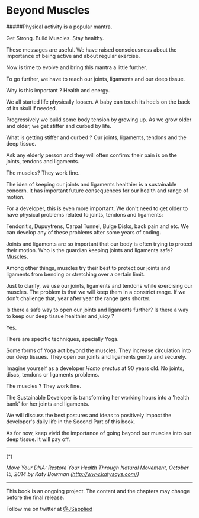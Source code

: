 # Beyond Muscles

#####Physical activity is a popular mantra. 

Get Strong. Build Muscles. Stay healthy. 

These messages are useful. We have raised consciousness about the  importance of being active and about regular exercise. 

Now is time to evolve and bring this mantra a little further.

To go further, we have to reach our joints, ligaments and our deep tissue.

Why is this important ? Health and energy. 

We all started life physically loosen. A baby can touch its heels on the back of its skull if needed.  

Progressively we build some body tension by growing up. As we grow older and older, we get stiffer and curbed by life. 

What is getting stiffer and curbed ? Our joints, ligaments, tendons and the deep tissue. 

Ask any elderly person and they will often confirm: their pain is on the joints, tendons and ligaments. 

The muscles? They work fine.

The idea of keeping our joints and ligaments healthier is a sustainable concern. It has important future consequences for our health and range of motion. 

For a developer, this is even more important. We don't need to get older to have physical problems related to joints, tendons and ligaments: 

Tendonitis, Dupuytrens, Carpal Tunnel, Bulge Disks, back pain and etc.  We can develop any of these problems after some years of coding.  

Joints and ligaments are so important that our body is often trying to protect their motion. Who is the guardian keeping joints and ligaments safe? Muscles.

Among other things, muscles try their best to protect our joints and ligaments from bending or stretching over a certain limit. 

Just to clarify, we use our joints, ligaments and tendons while exercising our muscles. The problem is that we will keep them in a constrict range. If we don't challenge that, year after year the range gets shorter.  

Is there a safe way to open our joints and ligaments further? Is there a way to keep our deep tissue healthier and juicy ? 

Yes.  

There are specific techniques, specially Yoga. 

Some forms of Yoga act beyond the muscles. They increase circulation into our deep tissues. They open our joints and ligaments gently and securely. 

Imagine yourself as a developer *Homo erectus* at 90 years old. No joints, discs, tendons or ligaments problems. 

The muscles ? They work fine. 

The Sustainable Developer is transforming her working hours into a 'health bank' for her joints and ligaments. 

We will discuss the best postures and ideas to positively impact the developer's daily life in the Second Part of this book. 

As for now, keep vivid the importance of going beyond our muscles into our deep tissue. It will pay off. 

****
(*) 

*Move Your DNA: Restore Your Health Through Natural Movement,  October 15, 2014 by Katy Bowman (http://www.katysays.com/)*

***

This book is an ongoing project. The content and the chapters may change before the final release.

Follow me on twitter at [@JSapplied](https://twitter.com/JSapplied) 



